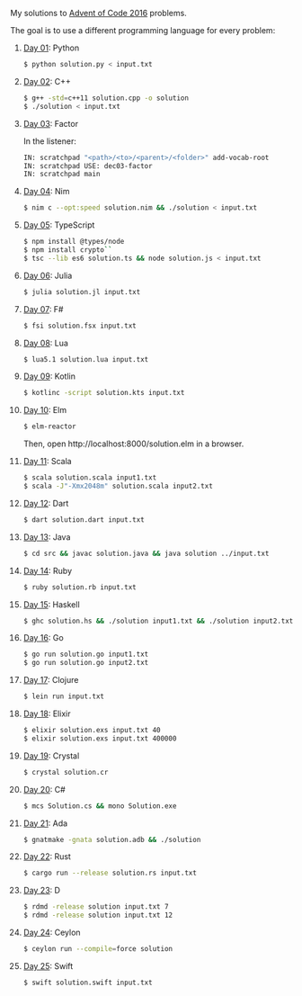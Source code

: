 
My solutions to [Advent of Code 2016](http://adventofcode.com/2016) problems.

The goal is to use a different programming language for every problem:

1. [Day 01](http://adventofcode.com/2016/day/1):  Python
    ```bash
    $ python solution.py < input.txt
    ```

2. [Day 02](http://adventofcode.com/2016/day/2): C++
    ```bash
    $ g++ -std=c++11 solution.cpp -o solution
    $ ./solution < input.txt
    ```

3. [Day 03](http://adventofcode.com/2016/day/3): Factor

    In the listener:
    ```bash
    IN: scratchpad "<path>/<to>/<parent>/<folder>" add-vocab-root
    IN: scratchpad USE: dec03-factor
    IN: scratchpad main
    ```

4. [Day 04](http://adventofcode.com/2016/day/4): Nim
    ```bash
    $ nim c --opt:speed solution.nim && ./solution < input.txt
    ```

5. [Day 05](http://adventofcode.com/2016/day/5): TypeScript
    ```bash
    $ npm install @types/node
    $ npm install crypto``
    $ tsc --lib es6 solution.ts && node solution.js < input.txt
    ```

6. [Day 06](http://adventofcode.com/2016/day/6): Julia
    ```bash
    $ julia solution.jl input.txt
    ```

7. [Day 07](http://adventofcode.com/2016/day/7): F#
    ```bash
    $ fsi solution.fsx input.txt
    ```

8. [Day 08](http://adventofcode.com/2016/day/8): Lua
    ```bash
    $ lua5.1 solution.lua input.txt
    ```

9. [Day 09](http://adventofcode.com/2016/day/9): Kotlin
    ```bash
    $ kotlinc -script solution.kts input.txt
    ```

10. [Day 10](http://adventofcode.com/2016/day/10): Elm
    ```bash
    $ elm-reactor
    ```
    Then, open http://localhost:8000/solution.elm in a browser.

11. [Day 11](http://adventofcode.com/2016/day/11): Scala
    ```bash
    $ scala solution.scala input1.txt
    $ scala -J"-Xmx2048m" solution.scala input2.txt
    ```

12. [Day 12](http://adventofcode.com/2016/day/12): Dart
    ```bash
    $ dart solution.dart input.txt
    ```

13. [Day 13](http://adventofcode.com/2016/day/13): Java
    ```bash
    $ cd src && javac solution.java && java solution ../input.txt
    ```

14. [Day 14](http://adventofcode.com/2016/day/14): Ruby
    ```bash
    $ ruby solution.rb input.txt
    ```

15. [Day 15](http://adventofcode.com/2016/day/15): Haskell
    ```bash
    $ ghc solution.hs && ./solution input1.txt && ./solution input2.txt
    ```

16. [Day 16](http://adventofcode.com/2016/day/16): Go
    ```bash
    $ go run solution.go input1.txt
    $ go run solution.go input2.txt
    ```

17. [Day 17](http://adventofcode.com/2016/day/17): Clojure
    ```bash
    $ lein run input.txt
    ```

18. [Day 18](http://adventofcode.com/2016/day/18): Elixir
    ```bash
    $ elixir solution.exs input.txt 40
    $ elixir solution.exs input.txt 400000
    ```

19. [Day 19](http://adventofcode.com/2016/day/19): Crystal
    ```bash
    $ crystal solution.cr
    ```

20. [Day 20](http://adventofcode.com/2016/day/20): C#
     ```bash
     $ mcs Solution.cs && mono Solution.exe
     ```

21. [Day 21](http://adventofcode.com/2016/day/21): Ada
    ```bash
    $ gnatmake -gnata solution.adb && ./solution
    ```

22. [Day 22](http://adventofcode.com/2016/day/22): Rust
     ```bash
     $ cargo run --release solution.rs input.txt
     ```

23. [Day 23](http://adventofcode.com/2016/day/23): D
    ```bash
    $ rdmd -release solution input.txt 7
    $ rdmd -release solution input.txt 12
    ```

24. [Day 24](http://adventofcode.com/2016/day/24): Ceylon
    ```bash    
    $ ceylon run --compile=force solution
    ```

25. [Day 25](http://adventofcode.com/2016/day/25): Swift
    ```bash    
    $ swift solution.swift input.txt
    ```
